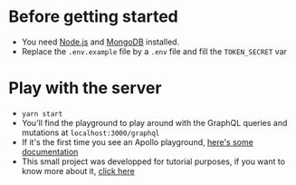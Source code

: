 # Before getting started

- You need [Node.js](https://nodejs.org/en/download/) and [MongoDB](https://docs.mongodb.com/manual/installation/) installed.   
- Replace the `.env.example` file by a `.env` file and fill the `TOKEN_SECRET` var


# Play with the server

- `yarn start`   
- You'll find the playground to play around with the GraphQL queries and mutations at `localhost:3000/graphql`
- If it's the first time you see an Apollo playground, [here's some documentation](https://blog.logrocket.com/complete-guide-to-graphql-playground/)   
- This small project was developped for tutorial purposes, if you want to know more about it, [click here](https://steeve-aubert.medium.com/graphql-node-js-mongodb-set-up-a-basic-server-with-user-model-and-auth-d05ed4d5a864)


